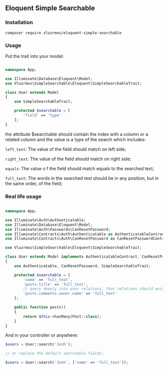 ## Eloquent Simple Searchable

### Installation

`composer require vluzrmos/eloquent-simple-searchable`

### Usage

Put the trait into your model:

```php

namespace App;

use Illuminate\Database\Eloquent\Model;
use Vluzrmos\SimpleSearchable\Eloquent\SimpleSearchableTrait;

class User extends Model
{ 
	use SimpleSearchableTrait;

	protected $searchable = [
		'field' => 'type'
	];
}
```

the attribute $searchable should contain the index with a column or a related column and the value is a type of the search which includes:

`left_text`: The value of the field should match on left side;

`right_text`: The value of the field should match on right side;

`equals`: The value o f the field should match equals to the searched text;

`full_text`: The words in the searched text should be in any position, but in the same order, of the field;

### Real life usage

```php

namespace App;

use Illuminate\Auth\Authenticatable;
use Illuminate\Database\Eloquent\Model;
use Illuminate\Auth\Passwords\CanResetPassword;
use Illuminate\Contracts\Auth\Authenticatable as AuthenticatableContract;
use Illuminate\Contracts\Auth\CanResetPassword as CanResetPasswordContract;

use Vluzrmos\SimpleSearchable\Eloquent\SimpleSearchableTrait;

class User extends Model implements AuthenticatableContract, CanResetPasswordContract
{
	use Authenticatable, CanResetPassword, SimpleSearchableTrait;

	protected $searchable = [
		'name' => 'full_text',
		'posts.title' => 'full_text',
		// query deeply into your relations, that relations should exists on the respective models.
		'posts.comments.owner.name' => 'full_text'
	];

	public function posts()
	{
		return $this->hasMany(Post::class);
	}
}
```

And in your controller or anywhere:

```php
$users = User::search('Jonh');

// or replace the default searchable fields:

$users = User::search('Jonh', ['name' => 'full_text']);

```

